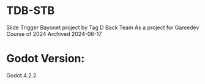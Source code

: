 # TDB-STB
Slide Trigger Bayonet project by Tag D Back Team
As a project for Gamedev Course of 2024
Archived 2024-06-17

# Godot Version:
Godot 4.2.2
